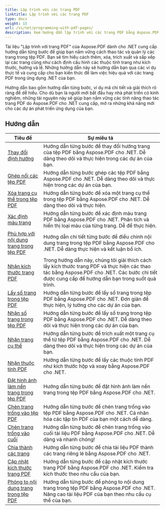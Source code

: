 ```yaml
---
title: Lập trình với các trang PDF
linktitle: Lập trình với các trang PDF
type: docs
weight: 15
url: /vi/net/programming-with-pdf-pages/
description: Xem hướng dẫn lập trình với các trang PDF bằng Aspose.PDF cho .NET. Tìm hiểu cách thao tác và tùy chỉnh các trang của tệp PDF.
---
```

Tài liệu "Lập trình với trang PDF" của Aspose.PDF dành cho .NET cung cấp hướng dẫn từng bước để giúp bạn nắm vững cách thao tác và quản lý các trang trong tệp PDF. Bạn sẽ tìm hiểu cách thêm, xóa, trích xuất và sắp xếp lại các trang cũng như cách định cấu hình các thuộc tính trang như kích thước, hướng và lề. Những hướng dẫn này sẽ hướng dẫn bạn qua các ví dụ thực tế và cung cấp cho bạn kiến thức để làm việc hiệu quả với các trang PDF trong ứng dụng .NET của bạn.

Hướng dẫn bao gồm hướng dẫn từng bước, ví dụ mã chi tiết và giải thích rõ ràng để dễ hiểu. Cho dù bạn là người mới bắt đầu hay nhà phát triển có kinh nghiệm, những tài nguyên này sẽ giúp bạn nắm vững các tính năng thao tác trang PDF do Aspose.PDF cho .NET cung cấp, mở ra những khả năng mới cho các dự án phát triển ứng dụng của bạn.

## Hướng dẫn
| Tiêu đề | Sự miêu tả |
| --- | --- | 
| [Thay đổi định hướng](./change-orientation/) | Hướng dẫn từng bước để thay đổi hướng trang của tệp PDF bằng Aspose.PDF cho .NET. Dễ dàng theo dõi và thực hiện trong các dự án của bạn. |  
| [Ghép nối các tệp PDF](./concatenate-pdf-files/) | Hướng dẫn từng bước ghép các tệp PDF bằng Aspose.PDF cho .NET. Dễ dàng theo dõi và thực hiện trong các dự án của bạn. |  
| [Xóa trang cụ thể trong tệp PDF](./delete-particular-page/) | Hướng dẫn từng bước để xóa một trang cụ thể trong tệp PDF bằng Aspose.PDF cho .NET. Dễ dàng theo dõi và thực hiện. |  
| [Xác định màu trang](./determine-page-color/) | Hướng dẫn từng bước để xác định màu trang PDF bằng Aspose.PDF cho .NET. Phân tích và hiển thị loại màu của từng trang. Dễ để thực hiện. |  
| [Phù hợp với nội dung trang trong tệp PDF](./fit-page-contents/) | Hướng dẫn chi tiết từng bước để điều chỉnh nội dung trang trong tệp PDF bằng Aspose.PDF cho .NET. Dễ dàng thực hiện và kết luận bổ ích. |  
| [Nhận kích thước trang PDF](./get-dimensions/) | Trong hướng dẫn này, chúng tôi giải thích cách lấy kích thước trang PDF và thực hiện các thao tác bằng Aspose.PDF cho .NET. Các bước chi tiết được cung cấp để hướng dẫn bạn trong suốt quá trình. |  
| [Lấy số trang trong tệp PDF](./get-number-of-pages/) | Hướng dẫn từng bước để lấy số trang trong tệp PDF bằng Aspose.PDF cho .NET. Đơn giản để thực hiện, lý tưởng cho các dự án của bạn. |  
| [Nhận số trang trong tệp PDF](./get-page-count/) | Hướng dẫn từng bước để lấy số trang trong tệp PDF bằng Aspose.PDF cho .NET. Dễ dàng theo dõi và thực hiện trong các dự án của bạn. |  
| [Nhận trang cụ thể](./get-particular-page/) | Hướng dẫn từng bước để trích xuất một trang cụ thể từ tệp PDF bằng Aspose.PDF cho .NET. Dễ dàng theo dõi và thực hiện trong các dự án của bạn. |  
| [Nhận thuộc tính PDF](./get-properties/) | Hướng dẫn từng bước để lấy các thuộc tính PDF như kích thước hộp và xoay bằng Aspose.PDF cho .NET. |  
| [Đặt hình ảnh làm nền trang trong tệp PDF](./image-as-background/) | Hướng dẫn từng bước để đặt hình ảnh làm nền trang trong tệp PDF bằng Aspose.PDF cho .NET. |  
| [Chèn trang trống vào tệp PDF](./insert-empty-page/) | Hướng dẫn từng bước để chèn trang trống vào tệp PDF bằng Aspose.PDF cho .NET. Cá nhân hóa các tập tin PDF của bạn một cách dễ dàng. |  
| [Chèn trang trống vào cuối](./insert-empty-page-at-end/) | Hướng dẫn từng bước để chèn trang trống vào cuối tài liệu PDF bằng Aspose.PDF cho .NET. Dễ dàng và nhanh chóng! |  
| [Chia thành các trang](./split-to-pages/) | Hướng dẫn từng bước để chia tài liệu PDF thành các trang riêng lẻ bằng Aspose.PDF cho .NET. |  
| [Cập nhật kích thước trang PDF](./update-dimensions/) | Hướng dẫn từng bước để cập nhật kích thước trang PDF bằng Aspose.PDF cho .NET. Kiểm tra kích thước theo nhu cầu của bạn. |  
| [Phóng to nội dung trang trong tệp PDF](./zoom-to-page-contents/) | Hướng dẫn từng bước để phóng to nội dung trang trong tệp PDF bằng Aspose.PDF cho .NET. Nâng cao tài liệu PDF của bạn theo nhu cầu cụ thể của bạn. |  